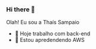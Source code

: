 ### Hi there 👋

Olah! Eu sou a Thaís Sampaio

- 🔭 Hoje trabalho com back-end
- 🌱 Estou apredendendo AWS
